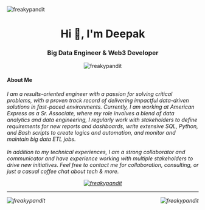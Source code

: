 <p><img align="center" src="https://media.licdn.com/dms/image/D4D16AQGS6rLk6_Fyrg/profile-displaybackgroundimage-shrink_350_1400/0/1679973109064?e=1689811200&v=beta&t=4OlOs5OJxqf90-zslf1dh9bwagIBFH7AU_uXaw81rKk" alt="freakypandit" /></p>
<h1 align="center">Hi 👋, I'm Deepak</h1>
<h3 align="center">Big Data Engineer & Web3 Developer</h3>
<p align="center"> <img src="https://komarev.com/ghpvc/?username=freakypandit&label=Profile%20views&color=0e75b6&style=flat" alt="freakypandit" /> </p>


<h4 align="left"> About Me </h3>
<h6 align="left">
I am a results-oriented engineer with a passion for solving critical problems, with a proven track record of delivering impactful data-driven solutions in fast-paced environments. Currently, I am working at American Express as a Sr. Associate, where my role involves a blend of data analytics and data engineering, I regularly work with stakeholders to define requirements for new reports and dashboards, write extensive SQL, Python, and Bash scripts to create logics and automation, and monitor and maintain big data ETL jobs.
<br/><br/>
In addition to my technical experiences, I am a strong collaborator and communicator and have experience working with multiple stakeholders to drive new initiatives. Feel free to contact me for collaboration, consulting, or just a casual coffee chat about tech & more.
</p>


<p align="center"> <a href="https://github.com/ryo-ma/github-profile-trophy"><img src="https://github-profile-trophy.vercel.app/?username=freakypandit&theme=onedark&row=1" alt="freakypandit" /></a> </p>

<hr/>
<div>
<p><img align="left" src="https://github-readme-stats.vercel.app/api?username=freakypandit&show_icons=true&theme=dark&locale=en" alt="freakypandit" /></p>
<p><img align="right" src="https://github-readme-streak-stats.herokuapp.com/?user=freakypandit&" alt="freakypandit" /></p>
</div>
